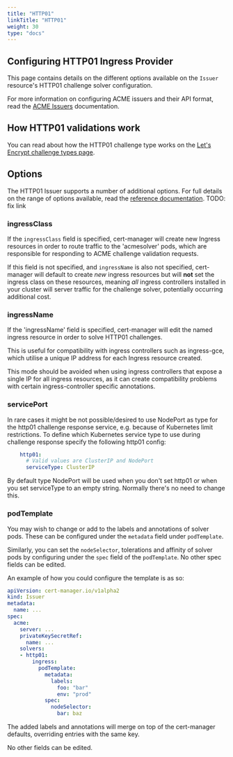 ```yaml
---
title: "HTTP01"
linkTitle: "HTTP01"
weight: 30
type: "docs"
---
```


## Configuring HTTP01 Ingress Provider

This page contains details on the different options available on the `Issuer`
resource's HTTP01 challenge solver configuration.

For more information on configuring ACME issuers and their API format, read the
[ACME Issuers](../) documentation.

## How HTTP01 validations work

You can read about how the HTTP01 challenge type works on the [Let's Encrypt
challenge types
page](https://letsencrypt.org/docs/challenge-types/#http-01-challenge).

## Options

The HTTP01 Issuer supports a number of additional options.  For full details on
the range of options available, read the [reference
documentation](https://docs.cert-manager.io/en/latest/reference/api-docs/#acmeissuerhttp01config-v1alpha2). TODO: fix link

### ingressClass

If the `ingressClass` field is specified, cert-manager will create new
Ingress resources in order to route traffic to the 'acmesolver' pods, which
are responsible for responding to ACME challenge validation requests.

If this field is not specified, and `ingressName` is also not specified,
cert-manager will default to create *new* ingress resources but will **not** set
the ingress class on these resources, meaning *all* ingress controllers
installed in your cluster will server traffic for the challenge solver,
potentially occurring additional cost.


### ingressName

If the 'ingressName' field is specified, cert-manager will edit the named
ingress resource in order to solve HTTP01 challenges.

This is useful for compatibility with ingress controllers such as ingress-gce,
which utilise a unique IP address for each Ingress resource created.

This mode should be avoided when using ingress controllers that expose a single
IP for all ingress resources, as it can create compatibility problems with
certain ingress-controller specific annotations.

### servicePort

In rare cases it might be not possible/desired to use NodePort as type for the
http01 challenge response service, e.g. because of Kubernetes limit
restrictions. To define which Kubernetes service type to use during challenge
response specify the following http01 config:

```yaml
    http01:
      # Valid values are ClusterIP and NodePort
      serviceType: ClusterIP
```

By default type NodePort will be used when you don't set http01 or when you set
serviceType to an empty string. Normally there's no need to change this.


### podTemplate

You may wish to change or add to the labels and annotations of solver pods.
These can be configured under the `metadata` field under `podTemplate`. 

Similarly, you can set the `nodeSelector`, tolerations and affinity of solver
pods by configuring under the `spec` field of the `podTemplate`. No other
spec fields can be edited.

An example of how you could configure the template is as so:

```yaml
apiVersion: cert-manager.io/v1alpha2
kind: Issuer
metadata:
  name: ...
spec:
  acme:
    server: ...
    privateKeySecretRef:
      name: ...
    solvers:
    - http01:
        ingress:
          podTemplate:
            metadata:
              labels:
                foo: "bar"
                env: "prod"
            spec:
              nodeSelector:
                bar: baz
```

The added labels and annotations will merge on top of the cert-manager defaults,
overriding entries with the same key.

No other fields can be edited.
